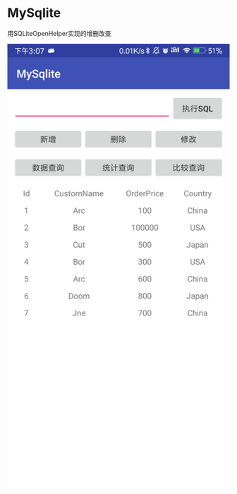 # MySqlite


用SQLiteOpenHelper实现的增删改查

![image](https://github.com/zhanglu1994/MySqlite/blob/master/MySqlits.png)

